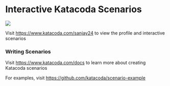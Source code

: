 # Interactive Katacoda Scenarios

[![](http://shields.katacoda.com/katacoda/sanjay24/count.svg)](https://www.katacoda.com/sanjay24 "Get your profile on Katacoda.com")

Visit https://www.katacoda.com/sanjay24 to view the profile and interactive scenarios

### Writing Scenarios
Visit https://www.katacoda.com/docs to learn more about creating Katacoda scenarios

For examples, visit https://github.com/katacoda/scenario-example
